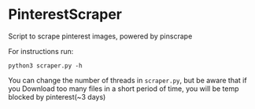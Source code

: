 # PinterestScraper
Script to scrape pinterest images, powered by pinscrape

For instructions run:
```
python3 scraper.py -h
```

You can change the number of threads in `scraper.py`, but be aware that if you Download too many files in a short period of time, you will be temp blocked by pinterest(~3 days)
